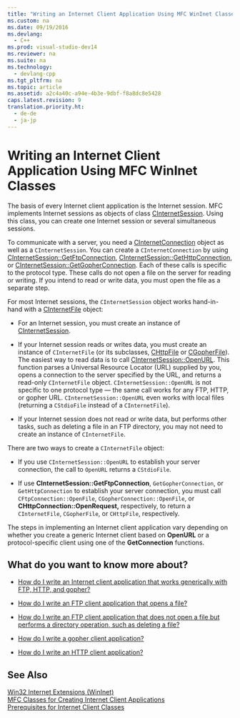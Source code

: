 ```yaml
---
title: "Writing an Internet Client Application Using MFC WinInet Classes"
ms.custom: na
ms.date: 09/19/2016
ms.devlang: 
  - C++
ms.prod: visual-studio-dev14
ms.reviewer: na
ms.suite: na
ms.technology: 
  - devlang-cpp
ms.tgt_pltfrm: na
ms.topic: article
ms.assetid: a2c4a40c-a94e-4b3e-9dbf-f8a8dc8e5428
caps.latest.revision: 9
translation.priority.ht: 
  - de-de
  - ja-jp
---
```

# Writing an Internet Client Application Using MFC WinInet Classes
The basis of every Internet client application is the Internet session. MFC implements Internet sessions as objects of class [CInternetSession](../vs140/CInternetSession-Class.md). Using this class, you can create one Internet session or several simultaneous sessions.  
  
 To communicate with a server, you need a [CInternetConnection](../vs140/CInternetConnection-Class.md) object as well as a `CInternetSession`. You can create a `CInternetConnection` by using [CInternetSession::GetFtpConnection](../vs140/CInternetSession--GetFtpConnection.md), [CInternetSession::GetHttpConnection](../vs140/CInternetSession--GetHttpConnection.md), or [CInternetSession::GetGopherConnection](../vs140/CInternetSession--GetGopherConnection.md). Each of these calls is specific to the protocol type. These calls do not open a file on the server for reading or writing. If you intend to read or write data, you must open the file as a separate step.  
  
 For most Internet sessions, the `CInternetSession` object works hand-in-hand with a [CInternetFile](../vs140/CInternetFile-Class.md) object:  
  
-   For an Internet session, you must create an instance of [CInternetSession](../vs140/CInternetSession-Class.md).  
  
-   If your Internet session reads or writes data, you must create an instance of `CInternetFile` (or its subclasses, [CHttpFile](../vs140/CHttpFile-Class.md) or [CGopherFile](../vs140/CGopherFile-Class.md)). The easiest way to read data is to call [CInternetSession::OpenURL](../vs140/CInternetSession--OpenURL.md). This function parses a Universal Resource Locator (URL) supplied by you, opens a connection to the server specified by the URL, and returns a read-only `CInternetFile` object. `CInternetSession::OpenURL` is not specific to one protocol type — the same call works for any FTP, HTTP, or gopher URL. `CInternetSession::OpenURL` even works with local files (returning a `CStdioFile` instead of a `CInternetFile`).  
  
-   If your Internet session does not read or write data, but performs other tasks, such as deleting a file in an FTP directory, you may not need to create an instance of `CInternetFile`.  
  
 There are two ways to create a `CInternetFile` object:  
  
-   If you use `CInternetSession::OpenURL` to establish your server connection, the call to `OpenURL` returns a `CStdioFile`.  
  
-   If use **CInternetSession::GetFtpConnection**, `GetGopherConnection`, or `GetHttpConnection` to establish your server connection, you must call `CFtpConnection::OpenFile`, `CGopherConnection::OpenFile`, or **CHttpConnection::OpenRequest,** respectively, to return a `CInternetFile`, `CGopherFile`, or `CHttpFile`, respectively.  
  
 The steps in implementing an Internet client application vary depending on whether you create a generic Internet client based on **OpenURL** or a protocol-specific client using one of the **GetConnection** functions.  
  
## What do you want to know more about?  
  
-   [How do I write an Internet client application that works generically with FTP, HTTP, and gopher?](../vs140/Steps-in-a-Typical-Internet-Client-Application.md)  
  
-   [How do I write an FTP client application that opens a file?](../vs140/Steps-in-a-Typical-FTP-Client-Application.md)  
  
-   [How do I write an FTP client application that does not open a file but performs a directory operation, such as deleting a file?](../vs140/Steps-in-a-Typical-FTP-Client-Application-to-Delete-a-File.md)  
  
-   [How do I write a gopher client application?](../vs140/Steps-in-a-Typical-Gopher-Client-Application.md)  
  
-   [How do I write an HTTP client application?](../vs140/Steps-in-a-Typical-HTTP-Client-Application.md)  
  
## See Also  
 [Win32 Internet Extensions (WinInet)](../vs140/Win32-Internet-Extensions--WinInet-.md)   
 [MFC Classes for Creating Internet Client Applications](../vs140/MFC-Classes-for-Creating-Internet-Client-Applications.md)   
 [Prerequisites for Internet Client Classes](../vs140/Prerequisites-for-Internet-Client-Classes.md)
